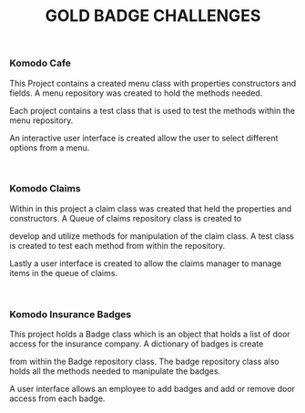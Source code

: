 <!DOCTYPE html>
<html lang="en">
<head>
</head>
<body>
  <header>
    <h1>GOLD BADGE CHALLENGES</h1>
  </header>
    <h3> Komodo Cafe </h3>
    <p>This Project contains a created menu class with properties constructors and fields. A menu repository was created to hold the methods needed.</p>
    <p> Each project contains a test class that is used to test the methods within the menu repository.</p>
    <p> An interactive user interface is created allow the user to select different options from a menu.</p>
    </br>
    <h3> Komodo Claims </h3>
    <p> Within in this project a claim class was created that held the properties and constructors. A Queue of claims repository class is created to</p>
    <p> develop and utilize methods for manipulation of the claim class.  A test class is created to test each method from within the repository.</p>
    <p>Lastly a user interface is created to allow the claims manager to manage items in the queue of claims.</p>
    </br>
    <h3> Komodo Insurance Badges </h3>
    <p> This project holds a Badge class which is an object that holds a list of door access for the insurance company. A dictionary of badges is create</p>
    <p> from within the Badge repository class.  The badge repository class also holds all the methods needed to manipulate the badges.</p>
    <p> A user interface allows an employee to add badges and add or remove door access from each badge.</p>
</body>
